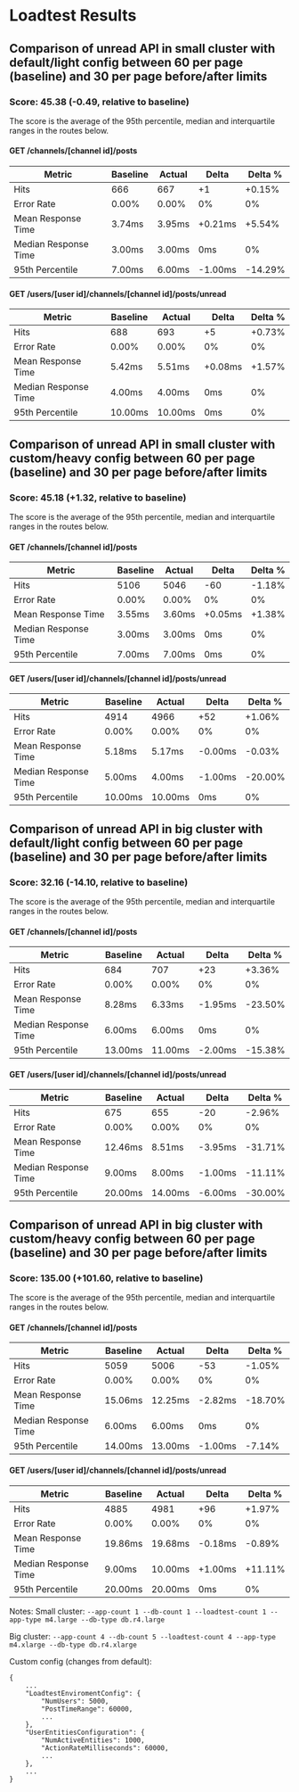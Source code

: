 # Loadtest Results

## Comparison of unread API in small cluster with default/light config between 60 per page (baseline) and 30 per page before/after limits
### Score: 45.38 (-0.49, relative to baseline)
The score is the average of the 95th percentile, median and interquartile ranges in the routes below.

#### GET /channels/[channel id]/posts
| Metric | Baseline | Actual | Delta | Delta % |
| --- | --- | --- | --- | --- |
| Hits | 666 | 667 | +1 | +0.15%
| Error Rate | 0.00% | 0.00% | 0% | 0% |
| Mean Response Time | 3.74ms | 3.95ms | +0.21ms | +5.54% |
| Median Response Time | 3.00ms | 3.00ms | 0ms | 0% |
| 95th Percentile | 7.00ms | 6.00ms | -1.00ms | -14.29% |

#### GET /users/[user id]/channels/[channel id]/posts/unread
| Metric | Baseline | Actual | Delta | Delta % |
| --- | --- | --- | --- | --- |
| Hits | 688 | 693 | +5 | +0.73%
| Error Rate | 0.00% | 0.00% | 0% | 0% |
| Mean Response Time | 5.42ms | 5.51ms | +0.08ms | +1.57% |
| Median Response Time | 4.00ms | 4.00ms | 0ms | 0% |
| 95th Percentile | 10.00ms | 10.00ms | 0ms | 0% |

## Comparison of unread API in small cluster with custom/heavy config between 60 per page (baseline) and 30 per page before/after limits
### Score: 45.18 (+1.32, relative to baseline)
The score is the average of the 95th percentile, median and interquartile ranges in the routes below.

#### GET /channels/[channel id]/posts
| Metric | Baseline | Actual | Delta | Delta % |
| --- | --- | --- | --- | --- |
| Hits | 5106 | 5046 | -60 | -1.18%
| Error Rate | 0.00% | 0.00% | 0% | 0% |
| Mean Response Time | 3.55ms | 3.60ms | +0.05ms | +1.38% |
| Median Response Time | 3.00ms | 3.00ms | 0ms | 0% |
| 95th Percentile | 7.00ms | 7.00ms | 0ms | 0% |

#### GET /users/[user id]/channels/[channel id]/posts/unread
| Metric | Baseline | Actual | Delta | Delta % |
| --- | --- | --- | --- | --- |
| Hits | 4914 | 4966 | +52 | +1.06%
| Error Rate | 0.00% | 0.00% | 0% | 0% |
| Mean Response Time | 5.18ms | 5.17ms | -0.00ms | -0.03% |
| Median Response Time | 5.00ms | 4.00ms | -1.00ms | -20.00% |
| 95th Percentile | 10.00ms | 10.00ms | 0ms | 0% |

## Comparison of unread API in big cluster with default/light config between 60 per page (baseline) and 30 per page before/after limits
### Score: 32.16 (-14.10, relative to baseline)
The score is the average of the 95th percentile, median and interquartile ranges in the routes below.

#### GET /channels/[channel id]/posts
| Metric | Baseline | Actual | Delta | Delta % |
| --- | --- | --- | --- | --- |
| Hits | 684 | 707 | +23 | +3.36%
| Error Rate | 0.00% | 0.00% | 0% | 0% |
| Mean Response Time | 8.28ms | 6.33ms | -1.95ms | -23.50% |
| Median Response Time | 6.00ms | 6.00ms | 0ms | 0% |
| 95th Percentile | 13.00ms | 11.00ms | -2.00ms | -15.38% |

#### GET /users/[user id]/channels/[channel id]/posts/unread
| Metric | Baseline | Actual | Delta | Delta % |
| --- | --- | --- | --- | --- |
| Hits | 675 | 655 | -20 | -2.96%
| Error Rate | 0.00% | 0.00% | 0% | 0% |
| Mean Response Time | 12.46ms | 8.51ms | -3.95ms | -31.71% |
| Median Response Time | 9.00ms | 8.00ms | -1.00ms | -11.11% |
| 95th Percentile | 20.00ms | 14.00ms | -6.00ms | -30.00% |

## Comparison of unread API in big cluster with custom/heavy config between 60 per page (baseline) and 30 per page before/after limits
### Score: 135.00 (+101.60, relative to baseline)
The score is the average of the 95th percentile, median and interquartile ranges in the routes below.

#### GET /channels/[channel id]/posts
| Metric | Baseline | Actual | Delta | Delta % |
| --- | --- | --- | --- | --- |
| Hits | 5059 | 5006 | -53 | -1.05%
| Error Rate | 0.00% | 0.00% | 0% | 0% |
| Mean Response Time | 15.06ms | 12.25ms | -2.82ms | -18.70% |
| Median Response Time | 6.00ms | 6.00ms | 0ms | 0% |
| 95th Percentile | 14.00ms | 13.00ms | -1.00ms | -7.14% |

#### GET /users/[user id]/channels/[channel id]/posts/unread
| Metric | Baseline | Actual | Delta | Delta % |
| --- | --- | --- | --- | --- |
| Hits | 4885 | 4981 | +96 | +1.97%
| Error Rate | 0.00% | 0.00% | 0% | 0% |
| Mean Response Time | 19.86ms | 19.68ms | -0.18ms | -0.89% |
| Median Response Time | 9.00ms | 10.00ms | +1.00ms | +11.11% |
| 95th Percentile | 20.00ms | 20.00ms | 0ms | 0% |

Notes:
Small cluster:
``--app-count 1 --db-count 1 --loadtest-count 1 --app-type m4.large --db-type db.r4.large``

Big cluster:
``--app-count 4 --db-count 5 --loadtest-count 4 --app-type m4.xlarge --db-type db.r4.xlarge``

Custom config (changes from default):
```
{
    ...
    "LoadtestEnviromentConfig": {
        "NumUsers": 5000,
        "PostTimeRange": 60000,
        ...
    },
    "UserEntitiesConfiguration": {
        "NumActiveEntities": 1000,
        "ActionRateMilliseconds": 60000,
        ...
    },
    ...
}
